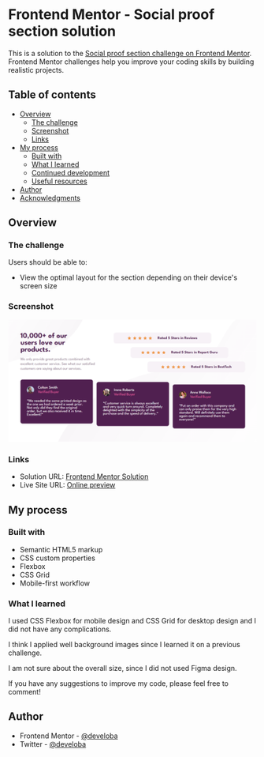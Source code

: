 # Frontend Mentor - Social proof section solution

This is a solution to the [Social proof section challenge on Frontend Mentor](https://www.frontendmentor.io/challenges/social-proof-section-6e0qTv_bA). Frontend Mentor challenges help you improve your coding skills by building realistic projects. 

## Table of contents

- [Overview](#overview)
  - [The challenge](#the-challenge)
  - [Screenshot](#screenshot)
  - [Links](#links)
- [My process](#my-process)
  - [Built with](#built-with)
  - [What I learned](#what-i-learned)
  - [Continued development](#continued-development)
  - [Useful resources](#useful-resources)
- [Author](#author)
- [Acknowledgments](#acknowledgments)


## Overview

### The challenge

Users should be able to:

- View the optimal layout for the section depending on their device's screen size

### Screenshot

![](./images/preview.PNG)

### Links

- Solution URL: [Frontend Mentor Solution]()
- Live Site URL: [Online preview]()

## My process

### Built with

- Semantic HTML5 markup
- CSS custom properties
- Flexbox
- CSS Grid
- Mobile-first workflow


### What I learned

I used CSS Flexbox for mobile design and CSS Grid for desktop design and I did not have any complications.

I think I applied well background images since I learned it on a previous challenge. 

I am not sure about the overall size, since I did not used Figma design.

If you have any suggestions to improve my code, please feel free to comment!



## Author


- Frontend Mentor - [@develoba](https://www.frontendmentor.io/profile/develoba)
- Twitter - [@develoba](https://www.twitter.com/develoba)

